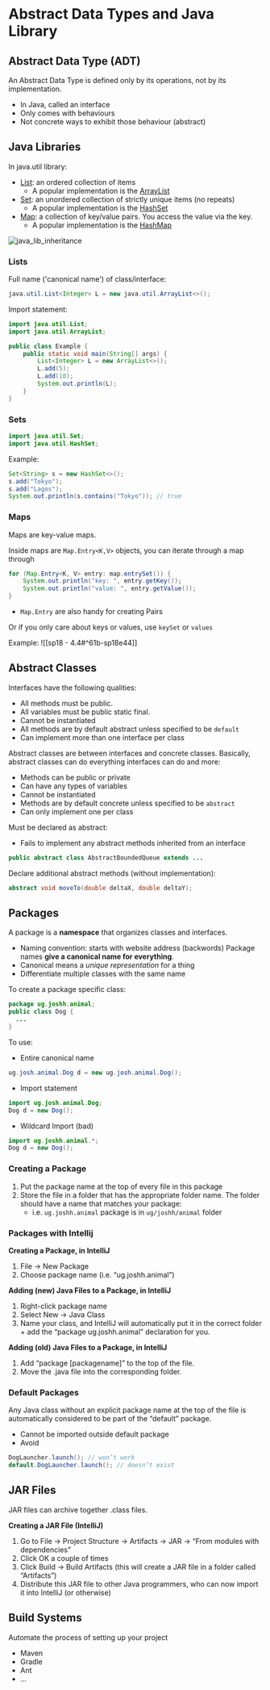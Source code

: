 Abstract Data Types and Java Library
===
## Abstract Data Type (ADT)
An Abstract Data Type is defined only by its operations, not by its implementation.

- In Java, called an interface
- Only comes with behaviours
- Not concrete ways to exhibit those behaviour (abstract)

## Java Libraries
In java.util library:
- [List](https://docs.oracle.com/javase/8/docs/api/java/util/List.html): an ordered collection of items
    - A popular implementation is the [ArrayList](https://docs.oracle.com/javase/8/docs/api/java/util/ArrayList.html)
- [Set](https://docs.oracle.com/javase/7/docs/api/java/util/Set.html): an unordered collection of strictly unique items (no repeats)
    - A popular implementation is the [HashSet](https://docs.oracle.com/javase/7/docs/api/java/util/HashSet.html)
- [Map](https://docs.oracle.com/javase/8/docs/api/java/util/Map.html): a collection of key/value pairs. You access the value via the key.
    - A popular implementation is the [HashMap](https://docs.oracle.com/javase/8/docs/api/java/util/HashMap.html)

![java_lib_inheritance](https://joshhug.gitbooks.io/hug61b/content/assets/collection_hierarchy.png)
### Lists
Full name ('canonical name') of class/interface:
```java
java.util.List<Integer> L = new java.util.ArrayList<>();
```

Import statement:
```java
import java.util.List;
import java.util.ArrayList;

public class Example {
    public static void main(String[] args) {
        List<Integer> L = new ArrayList<>();
        L.add(5);
        L.add(10);
        System.out.println(L);
    }
}
```

### Sets
```java
import java.util.Set;
import java.util.HashSet;
```

Example:
```java
Set<String> s = new HashSet<>();
s.add("Tokyo");
s.add("Lagos");
System.out.println(s.contains("Tokyo")); // true
```
### Maps
Maps are key-value maps.

Inside maps are `Map.Entry<K,V>` objects, you can iterate through a map through
```java
for (Map.Entry<K, V> entry: map.entrySet()) {
	System.out.println("key: ", entry.getKey());
	System.out.println("value: ", entry.getValue());
}
```
- `Map.Entry` are also handy for creating Pairs


Or if you only care about keys or values, use `keySet` or `values`


Example:
![[sp18 - 4.4#^61b-sp18e44]]

## Abstract Classes
Interfaces have the following qualities:
- All methods must be public.
- All variables must be public static final.
- Cannot be instantiated
- All methods are by default abstract unless specified to be `default`
- Can implement more than one interface per class

Abstract classes are between interfaces and concrete classes. Basically, abstract classes can do everything interfaces can do and more:
- Methods can be public or private
- Can have any types of variables
- Cannot be instantiated
- Methods are by default concrete unless specified to be `abstract`
- Can only implement one per class

Must be declared as abstract:
- Fails to implement any abstract methods inherited from an interface
```java
public abstract class AbstractBoundedQueue extends ...
```

Declare additional abstract methods (without implementation):
```java
abstract void moveTo(double deltaX, double deltaY);
```


## Packages
A package is a **namespace** that organizes classes and interfaces.
- Naming convention: starts with website address (backwords)
Package names **give a canonical name for everything**.
- Canonical means a _unique representation_ for a thing
- Differentiate multiple classes with the same name


To create a package specific class:
```java
package ug.joshh.animal;
public class Dog {
  ...
}
```

To use:
- Entire canonical name
```java
ug.josh.animal.Dog d = new ug.josh.animal.Dog();
```
- Import statement
```java
import ug.josh.animal.Dog;
Dog d = new Dog();
```
- Wildcard Import (bad)
```java
import ug.joshh.animal.*;
Dog d = new Dog();
```

### Creating a Package
1. Put the package name at the top of every file in this package
2. Store the file in a folder that has the appropriate folder name. The folder should have a name that matches your package:
	- i.e. `ug.joshh.animal` package is in `ug/joshh/animal` folder

### Packages with Intellij
**Creating a Package, in IntelliJ**
1. File → New Package
2. Choose package name (i.e. “ug.joshh.animal”)

**Adding (new) Java Files to a Package, in IntelliJ**
1. Right-click package name
2. Select New → Java Class
3. Name your class, and IntelliJ will automatically put it in the correct folder + add the “package ug.joshh.animal” declaration for you.

**Adding (old) Java Files to a Package, in IntelliJ**
1. Add “package \[packagename\]” to the top of the file.
2. Move the .java file into the corresponding folder.

### Default Packages
Any Java class without an explicit package name at the top of the file is automatically considered to be part of the “default” package.
- Cannot be imported outside default package
- Avoid
```java
DogLauncher.launch(); // won’t work
default.DogLauncher.launch(); // doesn’t exist
```
## JAR Files
JAR files can archive together .class files.

**Creating a JAR File (IntelliJ)**
1. Go to File → Project Structure → Artifacts → JAR → “From modules with dependencies”
2. Click OK a couple of times
3. Click Build → Build Artifacts (this will create a JAR file in a folder called “Artifacts”)
4. Distribute this JAR file to other Java programmers, who can now import it into IntelliJ (or otherwise)


## Build Systems
Automate the process of setting up your project
- Maven
- Gradle
- Ant
- ...